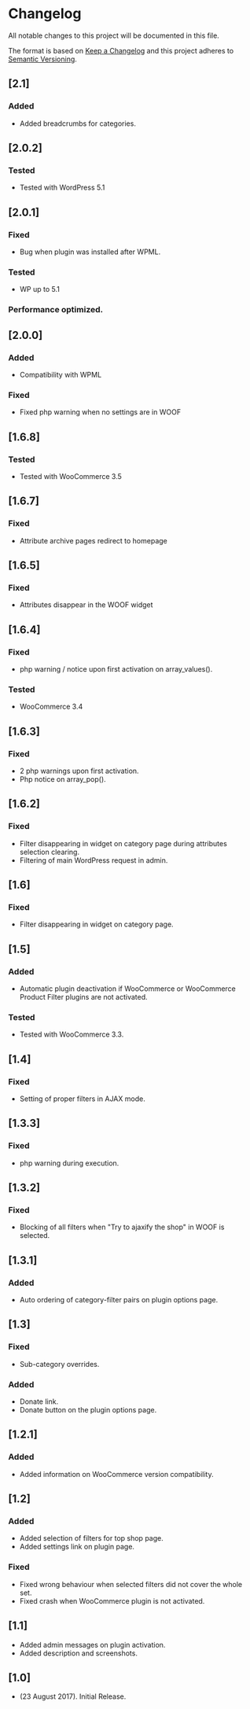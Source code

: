 # Changelog
All notable changes to this project will be documented in this file.

The format is based on [Keep a Changelog](http://keepachangelog.com/)
and this project adheres to [Semantic Versioning](http://semver.org/).


## [2.1]
### Added
* Added breadcrumbs for categories.

## [2.0.2]
### Tested
* Tested with WordPress 5.1

## [2.0.1]
### Fixed
* Bug when plugin was installed after WPML.
### Tested
* WP up to 5.1
### Performance optimized.

## [2.0.0]
### Added
* Compatibility with WPML
### Fixed
* Fixed php warning when no settings are in WOOF

## [1.6.8]
### Tested
* Tested with WooCommerce 3.5

## [1.6.7]
### Fixed
* Attribute archive pages redirect to homepage

## [1.6.5]
### Fixed
* Attributes disappear in the WOOF widget

## [1.6.4]
### Fixed
* php warning / notice upon first activation on array_values().
### Tested
* WooCommerce 3.4

## [1.6.3]
### Fixed
* 2 php warnings upon first activation.
* Php notice on array_pop().

## [1.6.2]
### Fixed
* Filter disappearing in widget on category page during attributes selection clearing.
* Filtering of main WordPress request in admin.

## [1.6]
### Fixed
* Filter disappearing in widget on category page.

## [1.5]
### Added
* Automatic plugin deactivation if WooCommerce or WooCommerce Product Filter plugins are not activated.
### Tested
* Tested with WooCommerce 3.3.

## [1.4]
### Fixed
* Setting of proper filters in AJAX mode.

## [1.3.3]
### Fixed
* php warning during execution.

## [1.3.2]
### Fixed
* Blocking of all filters when "Try to ajaxify the shop" in WOOF is selected.

## [1.3.1]
### Added
* Auto ordering of category-filter pairs on plugin options page.

## [1.3]
### Fixed
* Sub-category overrides.
### Added
* Donate link.
* Donate button on the plugin options page.

## [1.2.1]
### Added
* Added information on WooCommerce version compatibility.

## [1.2]
### Added
* Added selection of filters for top shop page.
* Added settings link on plugin page.

### Fixed
* Fixed wrong behaviour when selected filters did not cover the whole set.
* Fixed crash when WooCommerce plugin is not activated.

## [1.1]
* Added admin messages on plugin activation.
* Added description and screenshots.

## [1.0]
* (23 August 2017). Initial Release.
